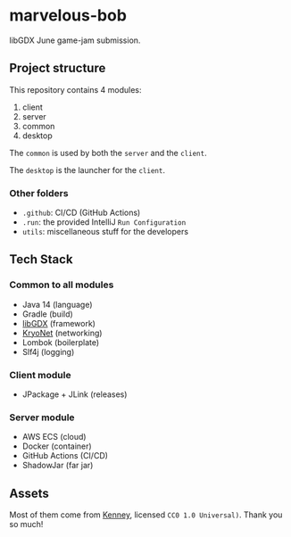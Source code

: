 # marvelous-bob
libGDX June game-jam submission.

## Project structure
This repository contains 4 modules:
  1) client
  2) server
  3) common
  4) desktop

The ``common`` is used by both the ``server`` and the ``client``.

The ``desktop`` is the launcher for the ``client``.

### Other folders
* ``.github``: CI/CD (GitHub Actions)
* ``.run``: the provided IntelliJ `Run Configuration`
* ``utils``: miscellaneous stuff for the developers

## Tech Stack
### Common to all modules
* Java 14 (language)
* Gradle (build)
* [libGDX](https://libgdx.badlogicgames.com/download.html) (framework)
* [KryoNet](https://github.com/EsotericSoftware/kryonet) (networking)
* Lombok (boilerplate)
* Slf4j (logging)
### Client module
* JPackage + JLink (releases)
### Server module
* AWS ECS (cloud)
* Docker (container)
* GitHub Actions (CI/CD)
* ShadowJar (far jar)

## Assets
Most of them come from [Kenney](https://kenney.nl/assets?t=platformer), licensed ``CC0 1.0 Universal)``. Thank you so much!